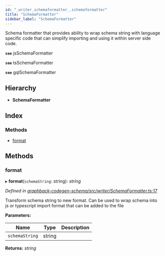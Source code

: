 ```yaml
---
id: "_writer_schemaformatter_.schemaformatter"
title: "SchemaFormatter"
sidebar_label: "SchemaFormatter"
---
```


Schema formatter that provides ability to wrap schema string with language specific code
that can simplify importing and using it within server side code.

**`see`** jsSchemaFormatter

**`see`** tsSchemaFormatter

**`see`** gqlSchemaFormatter

## Hierarchy

* **SchemaFormatter**

## Index

### Methods

* [format](_writer_schemaformatter_.schemaformatter.md#format)

## Methods

###  format

▸ **format**(`schemaString`: string): *string*

*Defined in [graphback-codegen-schema/src/writer/SchemaFormatter.ts:17](https://github.com/aerogear/graphback/blob/bc616b51/packages/graphback-codegen-schema/src/writer/SchemaFormatter.ts#L17)*

Transform schema string to new format.
Can be used to wrap schema into js or typescript import format that can be added to the file

**Parameters:**

Name | Type | Description |
------ | ------ | ------ |
`schemaString` | string |   |

**Returns:** *string*
